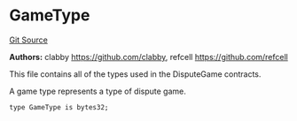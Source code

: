 # GameType
[Git Source](https://github.com/ethereum-optimism/optimism/blob/eaf1cde5896035c9ff0d32731da1e103f2f1c693/src/types/Types.sol)

**Authors:**
clabby <https://github.com/clabby>, refcell <https://github.com/refcell>

This file contains all of the types used in the DisputeGame contracts.

A game type represents a type of dispute game.


```solidity
type GameType is bytes32;
```

